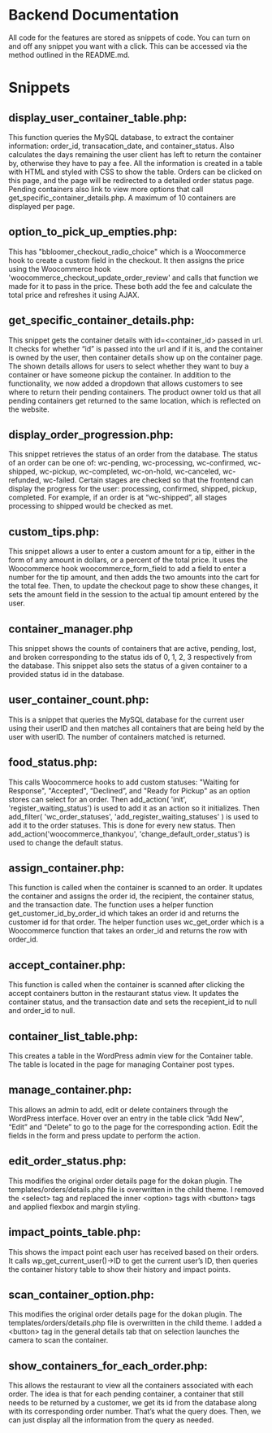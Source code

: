 # **Backend Documentation**

All code for the features are stored as snippets of code. You can turn on and off any snippet you want with a click. This can be accessed via the method outlined in the README.md.


# **Snippets**


## display_user_container_table.php: 

This function queries the MySQL database, to extract the container information: order_id, transacation_date, and container_status. Also calculates the days remaining the user client has left to return the container by, otherwise they have to pay a fee. All the information is created in a table with HTML and styled with CSS to show the table. Orders can be clicked on this page, and the page will be redirected to a detailed order status page. Pending containers also link to view more options that call get_specific_container_details.php. A maximum of 10 containers are displayed per page.


## option_to_pick_up_empties.php:

This has "bbloomer_checkout_radio_choice" which is a Woocommerce hook to create a custom field in the checkout. It then assigns the price using the Woocommerce hook 'woocommerce_checkout_update_order_review' and calls that function we made for it to pass in the price. These both add the fee and calculate the total price and refreshes it using AJAX.


## get_specific_container_details.php:

This snippet gets the container details with id=&lt;container_id> passed in url. It checks for whether “id” is passed into the url and if it is, and the container is owned by the user, then container details show up on the container page. The shown details allows for users to select whether they want to buy a container or have someone pickup the container. In addition to the functionality, we now added a dropdown that allows customers to see where to return their pending containers. The product owner told us that all pending containers get returned to the same location, which is reflected on the website.


## display_order_progression.php:

This snippet retrieves the status of an order from the database. The status of an order can be one of: wc-pending, wc-processing, wc-confirmed, wc-shipped, wc-pickup, wc-completed, wc-on-hold, wc-canceled, wc-refunded, wc-failed. Certain stages are checked so that the frontend can display the progress for the user: processing, confirmed, shipped, pickup, completed. For example, if an order is at “wc-shipped”, all stages processing to shipped would be checked as met.


## custom_tips.php:

This snippet allows a user to enter a custom amount for a tip, either in the form of any amount in dollars, or a percent of the total price. It uses the Woocommerce hook woocommerce_form_field to add a field to enter a number for the tip amount, and then adds the two amounts into the cart for the total fee. Then, to update the checkout page to show these changes, it sets the amount field in the session to the actual tip amount entered by the user.


## container_manager.php

This snippet shows the counts of containers that are active, pending, lost, and broken corresponding to the status ids of 0, 1, 2, 3 respectively from the database. This snippet also sets the status of a given container to a provided status id in the database. 


## user_container_count.php:

This is a snippet that queries the MySQL database for the current user using their userID and then matches all containers that are being held by the user with userID. The number of containers matched is returned. 


## food_status.php: 

This calls Woocommerce hooks to add custom statuses: "Waiting for Response", "Accepted", “Declined”, and "Ready for Pickup" as an option stores can select for an order. Then add_action( 'init', 'register_waiting_status') is used to add it as an action so it initializes. Then add_filter( 'wc_order_statuses', 'add_register_waiting_statuses' ) is used to add it to the order statuses. This is done for every new status. Then add_action('woocommerce_thankyou', 'change_default_order_status') is used to change the default status.


## assign_container.php: 

This function is called when the container is scanned to an order. It updates the container and assigns the order id, the recipient, the container status, and the transaction date. The function uses a helper function get_customer_id_by_order_id which takes an order id and returns the customer id for that order. The helper function uses wc_get_order which is a Woocommerce function that takes an order_id and returns the row with order_id.


## accept_container.php: 

This function is called when the container is scanned after clicking the accept containers button in the restaurant status view. It updates the container status, and the transaction date and sets the recepient_id to null and order_id to null. 


## container_list_table.php: 

This creates a table in the WordPress admin view for the Container table. The table is located in the page for managing Container post types.


## manage_container.php: 

This allows an admin to add, edit or delete containers through the WordPress interface. Hover over an entry in the table click “Add New”, “Edit” and “Delete” to go to the page for the corresponding action. Edit the fields in the form and press update to perform the action.


## edit_order_status.php: 

This modifies the original order details page for the dokan plugin. The templates/orders/details.php file is overwritten in the child theme. I removed the &lt;select> tag and replaced the inner &lt;option> tags with &lt;button> tags and applied flexbox and margin styling.


## impact_points_table.php: 

This shows the impact point each user has received based on their orders. It calls wp_get_current_user()->ID to get the current user’s ID, then queries the container history table to show their history and impact points.


## scan_container_option.php: 

This modifies the original order details page for the dokan plugin. The templates/orders/details.php file is overwritten in the child theme. I added a &lt;button> tag in the general details tab that on selection launches the camera to scan the container.


## show_containers_for_each_order.php: 

This allows the restaurant to view all the containers associated with each order. The idea is that for each pending container, a container that still needs to be returned by a customer, we get its id from the database along with its corresponding order number. That’s what the query does. Then, we can just display all the information from the query as needed.
